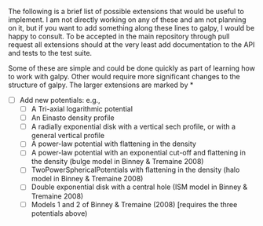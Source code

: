 The following is a brief list of possible extensions that would be useful to implement. I am not directly working on any of these and am not planning on it, but if you want to add something along these lines to galpy, I would be happy to consult. To be accepted in the main repository through pull request all extensions should at the very least add documentation to the API and tests to the test suite.

Some of these are simple and could be done quickly as part of learning how to work with galpy. Other would require more significant changes to the structure of galpy. The larger extensions are marked by *

- [ ] Add new potentials: e.g.,
    - [ ] A Tri-axial logarithmic potential
    - [ ] An Einasto density profile
    - [ ] A radially exponential disk with a vertical sech profile, or with a general vertical profile
    - [ ] A power-law potential with flattening in the density
    - [ ] A power-law potential with an exponential cut-off and flattening in the density (bulge model in Binney & Tremaine 2008)
    - [ ] TwoPowerSphericalPotentials with flattening in the density (halo model in Binney & Tremaine 2008)
    - [ ] Double exponential disk with a central hole (ISM model in Binney & Tremaine 2008)
    - [ ] Models 1 and 2 of Binney & Tremaine (2008) [requires the three potentials above)